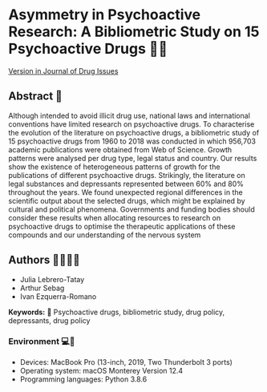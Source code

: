 # Asymmetry in Psychoactive Research: A Bibliometric Study on 15 Psychoactive Drugs :pill::pill:
[Version in Journal of Drug Issues](https://journals.sagepub.com/doi/full/10.1177/00220426211068439)

## Abstract :page_with_curl:
Although intended to avoid illicit drug use, national laws and international conventions have limited research on psychoactive drugs. To characterise the evolution of the literature on psychoactive drugs, a bibliometric study of 15 psychoactive drugs from 1960 to 2018 was conducted in which 956,703 academic publications were obtained from Web of Science. Growth patterns were analysed per drug type, legal status and country. Our results show the existence of heterogeneous patterns of growth for the publications of different psychoactive drugs. Strikingly, the literature on legal substances and depressants represented between 60% and 80% throughout the years. We found unexpected regional differences in the scientific output about the selected drugs, which might be explained by cultural and political phenomena. Governments and funding bodies should consider these results when allocating resources to research on psychoactive drugs to optimise the therapeutic applications of these compounds and our understanding of the nervous system

## Authors :man_scientist::woman_scientist:
- Julia Lebrero-Tatay
- Arthur Sebag
- Ivan Ezquerra-Romano

**Keywords:** :key: Psychoactive drugs, bibliometric study, drug policy, depressants, drug policy


### Environment :computer::floppy_disk:
- Devices: MacBook Pro (13-inch, 2019, Two Thunderbolt 3 ports)
- Operating system: macOS Monterey Version 12.4
- Programming languages: Python 3.8.6
